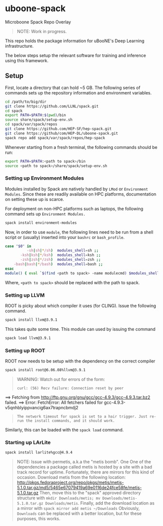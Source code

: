 # uboone-spack
Microboone Spack Repo Overlay

> NOTE: Work in progress. 

This repo holds the package information for uBooNE's Deep Learning infrastructure.

The below steps setup the relevant software for training and inference using this framework.


## Setup

First, locate a directory that can hold ~5 GB. The following series of commands sets up the repository information and environment variables.


~~~ bash
cd /path/to/big/dir
git clone https://github.com/LLNL/spack.git
cd spack
export PATH=$PATH:$(pwd)/bin
source share/spack/setup-env.sh
cd spack/var/spack/repos
git clone https://github.com/HEP-SF/hep-spack.git
git clone https://github/com/HEP-DL/uboone-spack.git
spack repo add spack/var/spack/repos/hep-spack
~~~

Whenever starting from a fresh terminal, the following commands should be run:


~~~ bash
export PATH=$PATH:<path to spack>/bin
source <path to spack>/share/spack/setup-env.sh
~~~

### Setting up Environment Modules

Modules installed by Spack are natively handled by `LMod` or `Environment Modules`. Since these are readily available on HPC platforms, documentation on setting these up is scarce.

For deployment on non-HPC platforms such as laptops, the following command sets up `Environment Modules.`

~~~ bash
spack install environment-modules
~~~

Now, in order to use `module`, the following lines need to be run from a shell script or (usually) inserted into your `bashrc` or `bash_profile`.

~~~ bash
case "$0" in
          -sh|sh|*/sh)  modules_shell=sh ;;
       -ksh|ksh|*/ksh)  modules_shell=ksh ;;
       -zsh|zsh|*/zsh)  modules_shell=zsh ;;
    -bash|bash|*/bash)  modules_shell=bash ;;
esac
module() { eval `$(find <path to spack> -name modulecmd) $modules_shell $*`; }
~~~

Where, `<path to spack>` should be replaced with the path to spack.


### Setting up LLVM

ROOT is picky about which compiler it uses (for CLING). Issue the following command.

~~~ bash
spack install llvm@3.9.1
~~~

This takes quite some time. This module can used by issuing the command

~~~ bash
spack load llvm@3.9.1
~~~

### Setting up ROOT

ROOT now needs to be setup with the dependency on the correct compiler

~~~ bash
spack install root@6.06.08%llvm@3.9.1
~~~

> WARNING: Watch out for errors of the form:
> ~~~
>curl: (56) Recv failure: Connection reset by peer
==> Fetching from http://ftp.gnu.org/gnu/gcc/gcc-4.9.3/gcc-4.9.3.tar.bz2 failed.
==> Error: FetchError: All fetchers failed for gcc-4.9.3-v5qnhblyippvancig6ax7trapncbmdj2
> ~~~
> The network timeout for spack is set to a hair trigger. Just re-run the install commands, and it should work.

Similarly, this can be loaded with the `spack load` command.


### Starting up LArLite


~~~ bash
spack install larlite%gcc@4.9.4
~~~

> NOTE: Issue with permetis, a.k.a the "metis bomb". One
> One of the dependencies a package called metis is hosted by a site with a bad track record for uptime.
> Fortunately, there are mirrors for this kind of occasion.
> Download metis from the following location: http://pkgs.fedoraproject.org/repo/pkgs/metis/metis-5.1.0.tar.gz/md5/5465e67079419a69e0116de24fce58fe/metis-5.1.0.tar.gz
> Then, move this to the "spack" approved directory structure with `mkdir Downloads/metis; mv Downloads/metis-5.1.0.tar.gz Downloads/metis`.
> Finally, add the download location as a mirror with `spack mirror add metis ~/Downloads`
> Obviously, `Downloads` can be replaced with a better location, but for these purposes, this works.